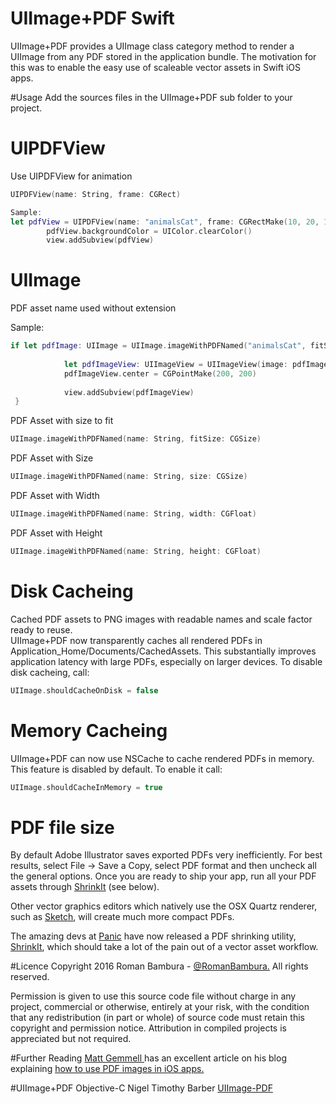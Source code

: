 # UIImage+PDF Swift
UIImage+PDF provides a UIImage class category method to render a UIImage from any PDF stored in the application bundle. The motivation for this was to enable the easy use of scaleable vector assets in Swift iOS apps.

#Usage
Add the sources files in the UIImage+PDF sub folder to your project.

# UIPDFView
Use UIPDFView for animation
```swift
UIPDFView(name: String, frame: CGRect)

Sample: 
let pdfView = UIPDFView(name: "animalsCat", frame: CGRectMake(10, 20, 100, 100))
        pdfView.backgroundColor = UIColor.clearColor()
        view.addSubview(pdfView)
```

# UIImage 
PDF asset name used without extension

Sample: 
```swift
if let pdfImage: UIImage = UIImage.imageWithPDFNamed("animalsCat", fitSize: CGSizeMake(100, 100)){
            
            let pdfImageView: UIImageView = UIImageView(image: pdfImage)
            pdfImageView.center = CGPointMake(200, 200)
            
            view.addSubview(pdfImageView)
 }
```
PDF Asset with size to fit
```swift
UIImage.imageWithPDFNamed(name: String, fitSize: CGSize)
```


PDF Asset with Size
```swift
UIImage.imageWithPDFNamed(name: String, size: CGSize)
```

PDF Asset with Width
```swift
UIImage.imageWithPDFNamed(name: String, width: CGFloat)
```

PDF Asset with Height
```swift
UIImage.imageWithPDFNamed(name: String, height: CGFloat)
```

# Disk Cacheing 
Cached PDF assets to PNG images with readable names and scale factor ready to reuse.<br/>
UIImage+PDF now transparently caches all rendered PDFs in Application_Home/Documents/CachedAssets. This substantially improves application latency with large PDFs, especially on larger devices. To disable disk cacheing, call:
```swift
UIImage.shouldCacheOnDisk = false
```

# Memory Cacheing
UIImage+PDF can now use NSCache to cache rendered PDFs in memory. This feature is disabled by default. To enable it call:
```swift
UIImage.shouldCacheInMemory = true
```

# PDF file size
By default Adobe Illustrator saves exported PDFs very inefficiently. For best results, select File -> Save a Copy, select PDF format and then uncheck all the general options. Once you are ready to ship your app, run all your PDF assets through <a href="https://panic.com/blog/shrinkit-1-0/">ShrinkIt</a> (see below).

Other vector graphics editors which natively use the OSX Quartz renderer, such as <a href="http://www.sketchapp.com">Sketch</a>, will create much more compact PDFs.

The amazing devs at <a href="http://www.panic.com">Panic</a> have now released a PDF shrinking utility, <a href="https://panic.com/blog/shrinkit-1-2/">ShrinkIt</a>, which should take a lot of the pain out of a vector asset workflow.

#Licence
Copyright 2016 Roman Bambura - <a href="http://sonettic.com">@RomanBambura.</a> All rights reserved.

Permission is given to use this source code file without charge in any project, commercial or otherwise, entirely at your risk, with the condition that any redistribution (in part or whole) of source code must retain this copyright and permission notice. Attribution in compiled projects is appreciated but not required.

#Further Reading
<a href="https://twitter.com/mattgemmell">Matt Gemmell </a> has an excellent article on his blog explaining <a href="http://mattgemmell.com/using-pdf-images-in-ios-apps/">how to use PDF images in iOS apps.</a>

#UIImage+PDF Objective-C
Nigel Timothy Barber <a href="https://github.com/mindbrix/UIImage-PDF">UIImage-PDF</a>

